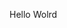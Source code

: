 Hello Wolrd























































































































































































































































































































































































































































































































































































































































































































































































































































































































































































































































































































































































































































































































































































































































































































































































































































































































































































































































































































































































































































































































































































































































































































































































































































































































































































































































































































































































































































































































































































































































































































































































































































































































































































































































































































































































































































































































































































































































































































































































































































































































































































































































































































































































































































































































































































































































































































































































